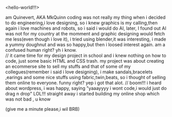 <hello-world!!!>
<div>
am Quinevert, AKA MkQuinn
coding was not really my thing when i decided to do engineering,i love designing, so i knew graphics is my calling,then again i love machines and robots, so i said i would do AI, later, I found out AI was not for my country at the momment and graphic designing would fetch me less(even though i love it), i tried using blender,it was interesting, i made a yummy doughnut and was so happy,but then i loosed interest again.
am a confused human right?
yh i know.
  </div>
  //
it came time for my design project in school and i knew nothing on how to code, just some basic HTML and CSS trash.
my project was about creating an ecommerse site to sell my stuffs and that of some of my collegues(remember i said i love designing), i make sandals,bracelets ,earings and some nice stuffs using fabric,twin,beats, so i thought of selling them online to everyone.
funny right? yep i got that alot.
//
boom!!!
i heard about wordpress, i was happy, saying "yaaayyyy i wont code,i would just do drag n drop"
LOL!!!
straight away i started building my online shop
which was not bad , u know

(give me a minute please,i wil BRB)
